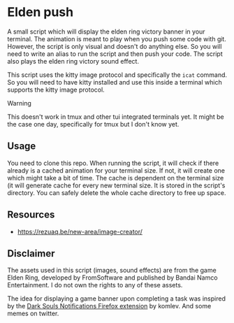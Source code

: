 # Elden push

A small script which will display the elden ring victory banner in your terminal.
The animation is meant to play when you push some code with git. However, the script
is only visual and doesn't do anything else. So you will need to write an alias
to run the script and then push your code. The script also plays the elden ring
victory sound effect.

This script uses the kitty image protocol and specifically the `icat` command. So
you will need to have kitty installed and use this inside a terminal which supports
the kitty image protocol.

> [!WARNING]
> This doesn't work in tmux and other tui integrated terminals yet. It might be
> the case one day, specifically for tmux but I don't know yet. 

## Usage

You need to clone this repo. When running the script, it will check if there
already is a cached animation for your terminal size. If not, it will create one
which might take a bit of time. The cache is dependent on the terminal size (it
will generate cache for every new terminal size. It is stored in the script's
directory. You can safely delete the whole cache directory to free up space. 

## Resources

- https://rezuaq.be/new-area/image-creator/

## Disclaimer

The assets used in this script (images, sound effects) are from the game Elden
Ring, developed by FromSoftware and published by Bandai Namco Entertainment. I
do not own the rights to any of these assets.

The idea for displaying a game banner upon completing a task was inspired by the
[Dark Souls Notifications Firefox extension](https://github.com/komlev/darksouls-notifications)
by komlev. And some memes on twitter.

